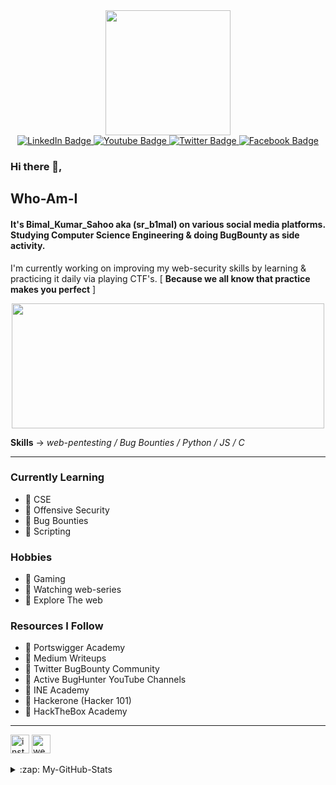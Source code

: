 <div id="header" align="center">
  <img src="https://media.giphy.com/media/M9gbBd9nbDrOTu1Mqx/giphy.gif" width="200"/>
</div>


<div id="badges" align="center">
  <a href="https://www.linkedin.com/in/bimal-kumar-sahoo-432296209">
    <img src="https://img.shields.io/badge/LinkedIn-blue?style=for-the-badge&logo=linkedin&logoColor=white" alt="LinkedIn Badge"/>
  </a>
  <a href="https://www.youtube.com/channel/UCGk79TOCIAdKQreAIGGfq_A">
    <img src="https://img.shields.io/badge/YouTube-red?style=for-the-badge&logo=youtube&logoColor=white" alt="Youtube Badge"/>
  </a>
  <a href="https://twitter.com/sr_b1mal">
    <img src="https://img.shields.io/badge/Twitter-blue?style=for-the-badge&logo=twitter&logoColor=white" alt="Twitter Badge"/>
  </a>
  <a href="https://www.facebook.com/bimal.sahoo.1401">
    <img src="https://img.shields.io/badge/Facebook-blue?style=for-the-badge&logo=facebook&logoColor=black" alt="Facebook Badge"/>
  </a>
</div>

<div id="badges" align="center">
  <img src="https://komarev.com/ghpvc/?username=srb1mal&style=flat-square&color=red" alt=""/>
</div>

### Hi there 👋, 

## Who-Am-I

#### It's Bimal_Kumar_Sahoo aka (sr_b1mal) on various social media platforms. Studying Computer Science Engineering & doing BugBounty as side activity.


I'm currently working on improving my web-security skills by learning & practicing it daily via playing CTF's. [ **Because we all know that practice makes you perfect** ]

<div align="center">
  <img src="https://media.giphy.com/media/dWesBcTLavkZuG35MI/giphy.gif" width="500" height="200"/>
</div>

**Skills** → *web-pentesting / Bug Bounties / Python / JS / C*
*************

### Currently Learning 

- 🔰 CSE
- 🔰 Offensive Security 
- 🔰 Bug Bounties
- 🔰 Scripting 

### Hobbies

- 🔰 Gaming 
- 🔰 Watching web-series
- 🔰 Explore The web

### Resources I Follow

- 🔰 Portswigger Academy
- 🔰 Medium Writeups
- 🔰 Twitter BugBounty Community
- 🔰 Active BugHunter YouTube Channels
- 🔰 INE Academy
- 🔰 Hackerone (Hacker 101)
- 🔰 HackTheBox Academy
____________________________________________________________________________________________________________________________________________________________________________

[<img src='https://cdn.jsdelivr.net/npm/simple-icons@3.0.1/icons/instagram.svg' alt='instagram' height='30'>](https://www.instagram.com/sr_b1mal/)  [<img src='https://cdn.jsdelivr.net/npm/simple-icons@3.0.1/icons/icloud.svg' alt='website' height='30'>](bimalksec.co)  


<details>
  <summary>:zap: My-GitHub-Stats </summary>

  <img align="center" alt="srb1mal's GitHub Stats" src="https://github-readme-stats.vercel.app/api?username=srb1mal&&show_icons=true&theme=radical" />

</details>

